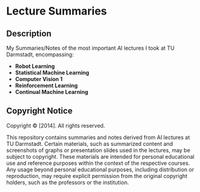 # Lecture Summaries
## Description
My Summaries/Notes of the most important AI lectures I took at TU Darmstadt, encompassing:
- **Robot Learning** 
- **Statistical Machine Learning** 
- **Computer Vision 1** 
- **Reinforcement Learning**
- **Continual Machine Learning**

## Copyright Notice

Copyright © [2014]. All rights reserved.

This repository contains summaries and notes derived from AI lectures at TU Darmstadt. Certain materials, such as summarized content and screenshots of graphs or presentation slides used in the lectures, may be subject to copyright. These materials are intended for personal educational use and reference purposes within the context of the respective courses. Any usage beyond personal educational purposes, including distribution or reproduction, may require explicit permission from the original copyright holders, such as the professors or the institution.

